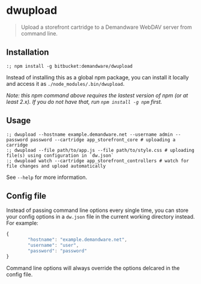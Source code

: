 # dwupload
> Upload a storefront cartridge to a Demandware WebDAV server from command line.

## Installation

```shell
:; npm install -g bitbucket:demandware/dwupload
```

Instead of installing this as a global npm package, you can install it locally and access it as `./node_modules/.bin/dwupload`.

*Note: this npm command above requires the lastest version of npm (or at least 2.x). If you do not have that, run `npm install -g npm` first.*

## Usage

```shell
:; dwupload --hostname example.demandware.net --username admin --password password --cartridge app_storefront_core # uploading a carridge
:; dwupload --file path/to/app.js --file path/to/style.css # uploading file(s) using configuration in `dw.json`
:; dwupload watch --cartridge app_storefront_controllers # watch for file changes and upload automatically
```

See `--help` for more information.

## Config file
Instead of passing command line options every single time, you can store your config options in a `dw.json` file in the current working directory instead. For example:

```js
{
        "hostname": "example.demandware.net",
        "username": "user",
        "password": "password"
}
```

Command line options will always override the options delcared in the config file.
